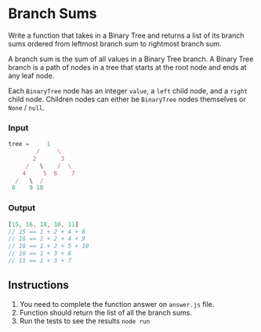 # Branch Sums
Write a function that takes in a Binary Tree and returns a list of its branch sums ordered from leftmost branch sum to rightmost branch sum.

A branch sum is the sum of all values in a Binary Tree branch. A Binary Tree branch is a path of nodes in a tree that starts at the root node and ends at any leaf node.

Each `BinaryTree` node has an integer `value`, a `left` child node, and a `right` child node. Children nodes can either be `BinaryTree` nodes themselves or `None` / `null`.

### Input
```js
tree =     1
        /     \
       2       3
     /   \    /  \
    4     5  6    7
  /   \  /
 8    9 10
```

### Output
```js
[15, 16, 18, 10, 11]
// 15 == 1 + 2 + 4 + 8
// 16 == 1 + 2 + 4 + 9
// 18 == 1 + 2 + 5 + 10
// 10 == 1 + 3 + 6
// 11 == 1 + 3 + 7
```

## Instructions
1. You need to complete the function answer on `answer.js` file.
2. Function should return the list of all the branch sums.
3. Run the tests to see the results `node run`